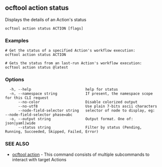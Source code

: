 ## ocftool action status

Displays the details of an Action's status

```
ocftool action status ACTION [flags]
```

### Examples

```
# Get the status of a specified Action's workflow execution:
ocftool action status ACTION

# Gets the status from an last-run Action's workflow execution:
ocftool action status @latest

```

### Options

```
  -h, --help                         help for status
  -n, --namespace string             If present, the namespace scope for this CLI request
      --no-color                     Disable colorized output
      --no-utf8                      Use plain 7-bits ascii characters
      --node-field-selector string   selector of node to display, eg: --node-field-selector phase=abc
  -o, --output string                Output format. One of: json|yaml|wide
      --status string                Filter by status (Pending, Running, Succeeded, Skipped, Failed, Error)
```

### SEE ALSO

* [ocftool action](ocftool_action.md)	 - This command consists of multiple subcommands to interact with target Actions

